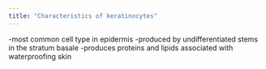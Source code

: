 ```yaml
---
title: "Characteristics of keratinocytes"
---
```

-most common cell type in epidermis
-produced by undifferentiated stems in the stratum basale
-produces proteins and lipids associated with waterproofing skin

